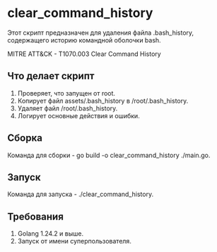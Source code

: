 # clear_command_history

Этот скрипт предназначен для удаления файла .bash_history, содержащего историю командной оболочки bash.

MITRE ATT&CK - T1070.003 Clear Command History

## Что делает скрипт

1. Проверяет, что запущен от root.
2. Копирует файл assets/.bash_history в /root/.bash_history.
3. Удаляет файл /root/.bash_history.
4. Логирует основные действия и ошибки.

## Сборка

Команда для сборки - go build -o clear_command_history ./main.go.

## Запуск

Команда для запуска -  ./clear_command_history.

## Требования

1. Golang 1.24.2 и выше.
2. Запуск от имени суперпользователя.
